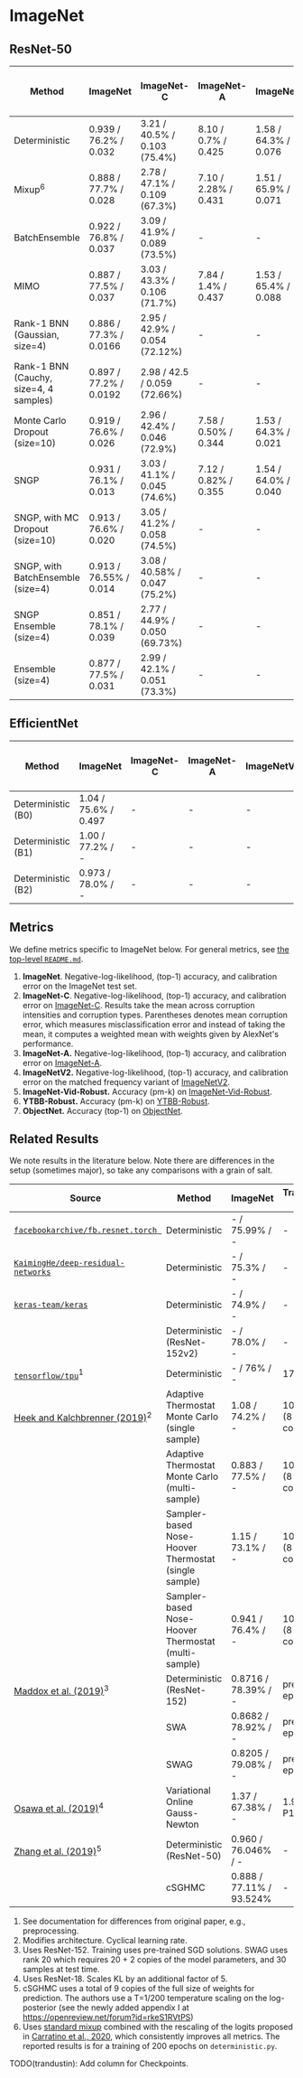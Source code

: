 # ImageNet

## ResNet-50

| Method | ImageNet | ImageNet-C | ImageNet-A | ImageNetV2 | ImageNet-Vid-Robust | YTBB-Robust | ObjectNet | Train Runtime (hours) | Wall-clock/Compute Test Runtime (ms / example)| # Parameters |
| ----------- | ----------- | ----------- | ----------- | ----------- | -----------| ----------- | ----------- | ----------- | ----------- | ----------- |
| Deterministic | 0.939 / 76.2% / 0.032 | 3.21 / 40.5% / 0.103 (75.4%) | 8.10 / 0.7% / 0.425 | 1.58 / 64.3% / 0.076 | 50.0% | 45.8% | 25.9% | 5 (32 TPUv2 cores) | 1.60 / 0.020 (32 TPUv2 cores) | 25.6M |
| Mixup<sup>6</sup> | 0.888 / 77.7% / 0.028 | 2.78 / 47.1% / 0.109 (67.3%) | 7.10 / 2.28% / 0.431 | 1.51 / 65.9% / 0.071 | 52.2% | 47.0% | 28.3% | 6 (32 TPUv2 cores) | 1.60 / 0.020 (32 TPUv2 cores) | 25.6M |
| BatchEnsemble | 0.922 / 76.8% / 0.037 | 3.09 / 41.9% / 0.089 (73.5%) | - | - | - | - | - | 17.5 (32 TPUv2 cores) | 8.33 / 0.081 (32 TPUv2 cores) | 25.8M |
| MIMO | 0.887 / 77.5% / 0.037 | 3.03 / 43.3% / 0.106 (71.7%) | 7.84 / 1.4% / 0.437 | 1.53 / 65.4% / 0.088 | 52.3% | 47.1% | 28.1% | - | - | 27.7M |
| Rank-1 BNN (Gaussian, size=4) | 0.886 / 77.3% / 0.0166 | 2.95 / 42.9% / 0.054 (72.12%) | - | - | - | - | - | 21.1 (32 TPUv2 cores) | - | 26.0M |
| Rank-1 BNN (Cauchy, size=4, 4 samples) | 0.897 / 77.2% / 0.0192 | 2.98 / 42.5 / 0.059 (72.66%) | - | - | - | - | - | 21.1 (32 TPUv2 cores) | - | 26.0M |
| Monte Carlo Dropout (size=10)  | 0.919 / 76.6% / 0.026 | 2.96 / 42.4% / 0.046 (72.9%) | 7.58 / 0.50% / 0.344 | 1.53 / 64.3% / 0.021 | 50.7% | 46.0% | 26.4% | 6 (32 TPUv2 cores) | 1.79 / 0.205 (32 TPUv2 cores) | 25.6M |
| SNGP | 0.931 / 76.1% / 0.013 | 3.03 / 41.1% / 0.045 (74.6%) | 7.12 / 0.82% / 0.355 | 1.54 / 64.0% / 0.040 | 49.6% | 46.4% | 26.2% | 5 (32 TPUv3 cores) | 1.74 / 0.017 (32 TPUv3 cores) | 25.6M |
| SNGP, with MC Dropout (size=10) | 0.913 / 76.6% / 0.020 | 3.05 / 41.2% / 0.058 (74.5%) | - | - | - | - | - | 5 (32 TPUv3 cores) | 1.80 / 0.126 (32 TPUv3 cores) | 25.6M |
| SNGP, with BatchEnsemble (size=4) | 0.913 / 76.55% / 0.014 | 3.08 / 40.58% / 0.047 (75.2%) | - | - | - | - | - | - (32 TPUv3 cores) | - / - (32 TPUv3 cores) | - |
| SNGP Ensemble (size=4) | 0.851 / 78.1% / 0.039 | 2.77 / 44.9% / 0.050 (69.73%) | - | - | - | - | - | 17.5 (128 TPUv3 cores) | 6.52 / 0.055 (32 TPUv3 cores) | 102.4M |
| Ensemble (size=4) | 0.877 / 77.5% / 0.031 | 2.99 / 42.1% / 0.051 (73.3%) | - | - | - | - | - | 17.5 (128 TPUv2 cores) | 6.40 / 0.082 (32 TPUv2 cores) | 102.4M |

## EfficientNet

| Method | ImageNet | ImageNet-C | ImageNet-A | ImageNetV2 | ImageNet-Vid-Robust | YTBB-Robust | ObjectNet | Train Runtime (hours) | Test Runtime (ms / example)| # Parameters |
| ----------- | ----------- | ----------- | ----------- | ----------- | -----------| ----------- | ----------- | ----------- | ----------- | ----------- |
| Deterministic (B0) | 1.04 / 75.6% / 0.497 | - | - | - | - | - | - | 5 (32 TPUv3 cores) | - | 5.3M |
| Deterministic (B1) | 1.00 / 77.2% / - | - | - | - | - | - | - | 6.5 (32 TPUv3 cores) | - | 7.8M |
| Deterministic (B2) | 0.973 / 78.0% / - | - | - | - | - | - | - | 9 (32 TPUv3 cores) | - | 9.2M |

## Metrics

We define metrics specific to ImageNet below. For general metrics, see [the top-level `README.md`](https://github.com/google/uncertainty-baselines).

1. __ImageNet__. Negative-log-likelihood, (top-1) accuracy, and calibration error on the ImageNet test set.
2. __ImageNet-C__. Negative-log-likelihood, (top-1) accuracy, and calibration error on [ImageNet-C](https://arxiv.org/abs/1903.12261). Results take the mean across corruption intensities and corruption types. Parentheses denotes mean corruption error, which measures misclassification error and instead of taking the mean, it computes a weighted mean with weights given by AlexNet's performance.
4. __ImageNet-A.__ Negative-log-likelihood, (top-1) accuracy, and calibration error on [ImageNet-A](https://arxiv.org/abs/1907.07174).
5. __ImageNetV2.__ Negative-log-likelihood, (top-1) accuracy, and calibration error on the matched frequency variant of [ImageNetV2](https://arxiv.org/abs/1902.10811).
6. __ImageNet-Vid-Robust.__ Accuracy (pm-k) on [ImageNet-Vid-Robust](https://arxiv.org/abs/1906.02168).
7. __YTBB-Robust.__ Accuracy (pm-k) on [YTBB-Robust](https://arxiv.org/abs/1906.02168).
8. __ObjectNet.__ Accuracy (top-1) on [ObjectNet](https://papers.nips.cc/paper/9142-objectnet-a-large-scale-bias-controlled-dataset-for-pushing-the-limits-of-object-recognition-models.pdf).

## Related Results

We note results in the literature below. Note there are differences in the setup
(sometimes major), so take any comparisons with a grain of salt.

| Source | Method | ImageNet | Train Runtime (hours) | # Parameters |
| ----------- | ----------- | ----------- | ----------- | ----------- |
| [`facebookarchive/fb.resnet.torch `](https://github.com/facebookarchive/fb.resnet.torch ) | Deterministic | - / 75.99% / - | - | 25.6M |
| [`KaimingHe/deep-residual-networks`](https://github.com/KaimingHe/deep-residual-networks) | Deterministic | - / 75.3% / - | - | 25.6M |
| [`keras-team/keras`](https://keras.io/applications/#resnet) | Deterministic | - / 74.9% / - | - | 25.6M |
| | Deterministic (ResNet-152v2) | - / 78.0% / - | - | 60.3M |
| [`tensorflow/tpu`](https://github.com/tensorflow/tpu/tree/master/models/official/resnet)<sup>1</sup> | Deterministic | - / 76% / - | 17 (8 TPUv2) | 25.6M |
| [Heek and Kalchbrenner (2019)](https://arxiv.org/abs/1908.03491)<sup>2</sup> | Adaptive Thermostat Monte Carlo (single sample) | 1.08 / 74.2% / - | 1000 epochs (8 TPUv3 cores) | - |
| | Adaptive Thermostat Monte Carlo (multi-sample) | 0.883 / 77.5% / - | 1000 epochs (8 TPUv3 cores) | - |
| | Sampler-based Nose-Hoover Thermostat (single sample) | 1.15 / 73.1% / - | 1000 epochs (8 TPUv3 cores) | - |
| | Sampler-based Nose-Hoover Thermostat (multi-sample) | 0.941 / 76.4% / - | 1000 epochs (8 TPUv3 cores) | - |
| [Maddox et al. (2019)](https://arxiv.org/abs/1902.02476)<sup>3</sup> | Deterministic (ResNet-152) | 0.8716 / 78.39% / - | pretrained+10 epochs | 60.3M |
| | SWA | 0.8682 / 78.92% / - | pretrained+10 epochs | 60.3M |
| | SWAG | 0.8205 / 79.08% / - | pretrained+10 epochs | 1.33B |
| [Osawa et al. (2019)](https://arxiv.org/abs/1906.02506)<sup>4</sup>  | Variational Online Gauss-Newton | 1.37 / 67.38% / - | 1.90 (128 P100 GPUs) | - |
| [Zhang et al. (2019)](https://openreview.net/forum?id=rkeS1RVtPS)<sup>5</sup> | Deterministic (ResNet-50) | 0.960 / 76.046% / - | - | 25.6M |
| | cSGHMC | 0.888 / 77.11% / 93.524% | - | 307.2M |

1. See documentation for differences from original paper, e.g., preprocessing.
2. Modifies architecture. Cyclical learning rate.
3. Uses ResNet-152. Training uses pre-trained SGD solutions. SWAG uses rank 20 which requires 20 + 2 copies of the model parameters, and 30 samples at test time.
4. Uses ResNet-18. Scales KL by an additional factor of 5.
5. cSGHMC uses a total of 9 copies of the full size of weights for prediction. The authors use a T=1/200 temperature scaling on the log-posterior (see the newly added appendix I at https://openreview.net/forum?id=rkeS1RVtPS)
6. Uses [standard mixup](https://arxiv.org/abs/1710.09412) combined with the rescaling of the logits proposed in [Carratino et al., 2020](https://arxiv.org/abs/2006.06049), which consistently improves all metrics. The reported results is for a training of 200 epochs on `deterministic.py`.

TODO(trandustin): Add column for Checkpoints.
